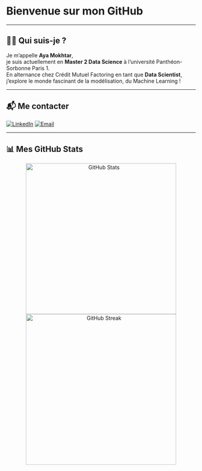 # Bienvenue sur mon GitHub

---

## 👩‍💻 Qui suis-je ?

Je m’appelle **Aya Mokhtar**,  
je suis actuellement en **Master 2 Data Science** à l’université Panthéon-Sorbonne Paris 1.  
En alternance chez Crédit Mutuel Factoring en tant que **Data Scientist**, j’explore le monde fascinant de la modélisation, du Machine Learning !

---

## 📬 Me contacter

[![LinkedIn](https://img.shields.io/badge/LinkedIn-0077B5?logo=linkedin&logoColor=white&style=flat)](https://www.linkedin.com/in/aya-mokhtar810b4b216/)
[![Email](https://img.shields.io/badge/Email-D14836?logo=gmail&logoColor=white&style=flat)](mokhtar.aya2001@gmail.com)

---

## 📊 Mes GitHub Stats

<p align="center">
  <!-- Carte de statistiques globales -->
  <img src="https://github-readme-stats.vercel.app/api?username=Ayamokht&show_icons=true&theme=dark&count_private=true" alt="GitHub Stats" width="400"/>
  <!-- Carte de streak -->
  <img src="https://github-readme-streak-stats.herokuapp.com/?user=Ayamokht&theme=dark" alt="GitHub Streak" width="400"/>
</p>

